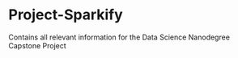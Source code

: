 # Project-Sparkify
Contains all relevant information for the Data Science Nanodegree Capstone Project 
